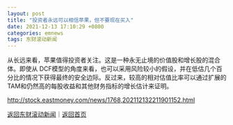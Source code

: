 ```yaml
---
layout: post
title: "投资者永远可以相信苹果，但不要现在买入"
date: 2021-12-13 17:10:29 +0800
categories: emnews
tags: 东财滚动新闻
---
```


从长远来看，苹果值得投资者关注。这是一种永无止境的价值股和增长股的混合体。即使从 DCF模型的角度来看，也可以采用风险较小的假设，并在低估几个百分比的情况下获得最终的安全边际。反过来，较高的相对估值比率可以通过扩展的 TAM和仍然高的每股收益和其他财务指标的增长估计来证明。

<http://stock.eastmoney.com/news/1768,202112132211901152.html>

[返回东财滚动新闻](//finews.withounder.com/emnews/)｜[返回首页](//finews.withounder.com/)